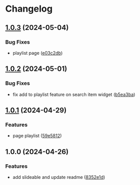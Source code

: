 # Changelog

## [1.0.3](https://github.com/menyalaAbangkuuuu/spotify_clone/compare/v1.0.2...v1.0.3) (2024-05-04)


### Bug Fixes

* playlist page ([e03c2db](https://github.com/menyalaAbangkuuuu/spotify_clone/commit/e03c2dbe527fc9fee8403b1339dcef78e8a64ffa))

## [1.0.2](https://github.com/menyalaAbangkuuuu/spotify_clone/compare/v1.0.1...v1.0.2) (2024-05-01)


### Bug Fixes

* fix add to playlist feature on search item widget ([b5ea3ba](https://github.com/menyalaAbangkuuuu/spotify_clone/commit/b5ea3baa7ceba82454d9a9a6110ad26292eff44e))

## [1.0.1](https://github.com/menyalaAbangkuuuu/spotify_clone/compare/v1.0.0...v1.0.1) (2024-04-29)


### Features

* page playlist ([59e5812](https://github.com/menyalaAbangkuuuu/spotify_clone/commit/59e581241adaef5c5f18a09a96ed85da3bc4da2e))

## 1.0.0 (2024-04-26)


### Features

* add slideable and update readme ([8352e1d](https://github.com/menyalaAbangkuuuu/spotify_clone/commit/8352e1d1329c0206c8eca7175827539104c34ec3))
